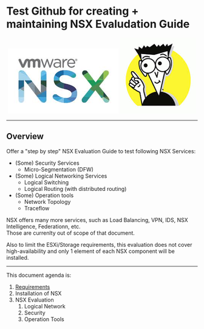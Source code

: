 # Test Github for creating + maintaining NSX Evaludation Guide

<p align="center">
  <img width="292" height="172" src="/docs/assets/logo/NSX_Logo.jpeg">
  <img width="200" height="200" src="/docs/assets/logo/For_Dummies.jpeg">
</p>

---

## Overview
Offer a "step by step" NSX Evaluation Guide to test following NSX Services:
- (Some) Security Services
  - Micro-Segmentation (DFW)
- (Some) Logical Networking Services
  - Logical Switching
  - Logical Routing (with distributed routing)
- (Some) Operation tools
  - Network Topology
  - Traceflow

NSX offers many more services, such as Load Balancing, VPN, IDS, NSX Intelligence, Federationn, etc.  
Those are currenlty out of scope of that document.  

Also to limit the ESXi/Storage requirements, this evaluation does not cover high-availability and only 1 element of each NSX component will be installed.

---
This document agenda is:
1. [Requirements](/docs/1-Requirements.md)
1. Installation of NSX
1. NSX Evaluation
   1. Logical Network
   1. Security
   1. Operation Tools



